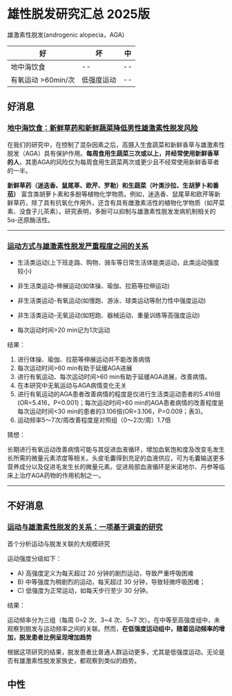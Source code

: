 # 雄性脱发研究汇总 2025版

雄激素性脱发(androgenic alopecia，AGA)

| 好 | 坏 | 中 |
|--------|--------|--------|
| 地中海饮食  | --  | --  |
| 有氧运动 >60min/次  | 低强度运动  | --  |

## 好消息

### [地中海饮食：新鲜草药和新鲜蔬菜降低男性雄激素性脱发风险](https://pubmed.ncbi.nlm.nih.gov/29181579/)

在我们的研究中，在控制了混杂因素之后，高摄入生食蔬菜和新鲜香草与雄激素性脱发（AGA）具有保护作用。**每周食用生蔬菜三次或以上，并经常使用新鲜香草的人**，其患AGA的风险仅为每周食用生蔬菜两次或更少且不经常使用新鲜香草者的一半。

**新鲜草药（迷迭香、鼠尾草、欧芹、罗勒）和生蔬菜（叶类沙拉、生胡萝卜和番茄）** 富含类胡萝卜素和多酚等植物化学物质。例如，迷迭香、鼠尾草和欧芹等新鲜草药，除了具有抗氧化作用外，还含有具有雌激素活性的植物化学物质（如芹菜素、没食子儿茶素）。研究表明，多酚可以抑制与雄激素性脱发发病机制相关的 5α-还原酶活性。
***

### [运动方式与雄激素性脱发严重程度之间的关系](https://pubmed.ncbi.nlm.nih.gov/34382589/)
* 生活类运动(上下班走路、购物、骑车等日常生活体能类运动，此类运动强度较小)
* 非生活类运动-伸展运动(如体操、瑜伽、拉筋等拉伸运动)
* 非生活类运动-有氧运动(如慢跑、游泳、球类运动等耐力性中强度运动)
* 非生活类运动-无氧运动(如短跑、器械运动、重量训练等高强度运动)

* 每次运动时间>20 min记为1次运动

结果：

1. 进行体操、瑜伽、拉筋等伸展运动并不能改善病情
2. 每次运动时间>60 min有助于延缓AGA进展
3. 进行有氧运动、每次运动时间>60 min有助于延缓AGA进展，改善病情。
4. 在本研究中无氧运动与AGA病情变化无关
5. 进行有氧运动的AGA患者改善病情的程度是仅进行生活类运动患者的5.416倍(OR=5.416，P<0.001)；每次运动时间>60 min的AGA患者病情的改善程度是每次运动时间<30 min的患者的3.106倍(OR=3.106，P=0.009；表3)。
6. 运动频率5～7次/周改善程度是对照组（0～2次/周）1.7倍

猜想：

长期进行有氧运动改善病情可能与其促进血液循环，增加血氧饱和度及改变毛发生长所需的微量元素浓度等相关。头皮毛囊得到充足的血液供应，可为毛囊输送更多营养成分以及促进毛发生长的微量元素。促进局部血液循环是米诺地尔、丹参等临床上治疗AGA药物的作用机制之一。

***

## 不好消息

### [运动与雄激素性脱发的关系：一项基于调查的研究](https://pmc.ncbi.nlm.nih.gov/articles/PMC5500728/)

首个分析运动与脱发关联的大规模研究

运动强度分级如下：
* A) 高强度定义为每天超过 20 分钟的剧烈运动，导致严重呼吸困难
* B) 中等强度为稍剧烈的运动，每天超过 30 分钟，导致轻微呼吸困难；
* C) 低强度为正常运动，如每天步行至少 30 分钟。

结果：

运动频率分为三组（每周 0~2 次、3~4 次、5~7 次）。在中等至高强度组中，未观察到脱发与运动频率之间的关联。然而，**在低强度运动组中，随着运动频率的增加，脱发患者比例呈现增加趋势** 

根据这项研究的结果，脱发患者比普通人群运动更多，尤其是低强度运动。无论是否有雄激素性脱发家族史，都观察到类似的趋势。

## 中性
